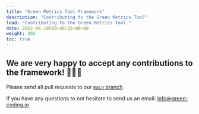 ```yaml
---
title: "Green Metrics Tool Framework"
description: "Contributing to the Green Metrics Tool"
lead: "Contributing to the Green Metrics Tool "
date: 2022-06-10T09:49:15+00:00
weight: 202
toc: true
---
```


## We are very happy to accept any contributions to the framework! 🥳🎉😍

Please send all pull requests to our [`main` branch](https://github.com/green-coding-berlin/green-metrics-tool/tree/dev).

If you have any questions to not hesitate to send us an email: [info@green-coding.io](mailto:info@green-coding.io)
